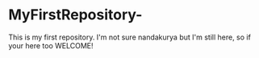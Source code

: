 # MyFirstRepository-
This is my first repository.
I'm not sure nandakurya but I'm still here, so if your here too WELCOME!
